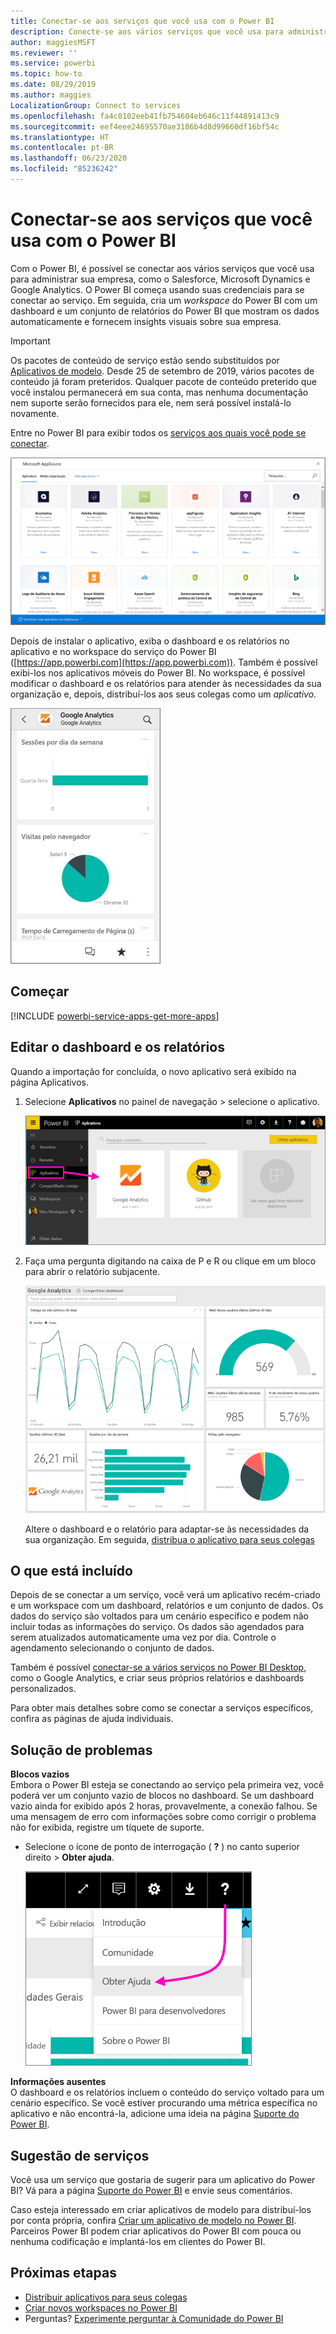 ```yaml
---
title: Conectar-se aos serviços que você usa com o Power BI
description: Conecte-se aos vários serviços que você usa para administrar sua empresa, como o Salesforce, Microsoft Dynamics CRM e Google Analytics.
author: maggiesMSFT
ms.reviewer: ''
ms.service: powerbi
ms.topic: how-to
ms.date: 08/29/2019
ms.author: maggies
LocalizationGroup: Connect to services
ms.openlocfilehash: fa4c8102eeb41fb754604eb646c11f44891413c9
ms.sourcegitcommit: eef4eee24695570ae3186b4d8d99660df16bf54c
ms.translationtype: HT
ms.contentlocale: pt-BR
ms.lasthandoff: 06/23/2020
ms.locfileid: "85236242"
---
```

# <a name="connect-to-the-services-you-use-with-power-bi"></a>Conectar-se aos serviços que você usa com o Power BI
Com o Power BI, é possível se conectar aos vários serviços que você usa para administrar sua empresa, como o Salesforce, Microsoft Dynamics e Google Analytics. O Power BI começa usando suas credenciais para se conectar ao serviço. Em seguida, cria um *workspace* do Power BI com um dashboard e um conjunto de relatórios do Power BI que mostram os dados automaticamente e fornecem insights visuais sobre sua empresa.

>[!IMPORTANT]
>Os pacotes de conteúdo de serviço estão sendo substituídos por [Aplicativos de modelo](https://docs.microsoft.com/power-bi/service-template-apps-overview). Desde 25 de setembro de 2019, vários pacotes de conteúdo já foram preteridos. Qualquer pacote de conteúdo preterido que você instalou permanecerá em sua conta, mas nenhuma documentação nem suporte serão fornecidos para ele, nem será possível instalá-lo novamente.

Entre no Power BI para exibir todos os [serviços aos quais você pode se conectar](https://app.powerbi.com/getdata/services). 

![Aplicativos do AppSource](media/service-connect-to-services/overview.png)

Depois de instalar o aplicativo, exiba o dashboard e os relatórios no aplicativo e no workspace do serviço do Power BI ([https://app.powerbi.com](https://app.powerbi.com)). Também é possível exibi-los nos aplicativos móveis do Power BI. No workspace, é possível modificar o dashboard e os relatórios para atender às necessidades da sua organização e, depois, distribuí-los aos seus colegas como um *aplicativo*. 

![Aplicativo Google Analytics no aplicativo móvel do Power BI](media/service-connect-to-services/power-bi-service-mobile-app-240.png)

## <a name="get-started"></a>Começar
[!INCLUDE [powerbi-service-apps-get-more-apps](../includes/powerbi-service-apps-get-more-apps.md)]

## <a name="edit-the-dashboard-and-reports"></a>Editar o dashboard e os relatórios
Quando a importação for concluída, o novo aplicativo será exibido na página Aplicativos.

1. Selecione **Aplicativos** no painel de navegação > selecione o aplicativo.
   
     ![Página Aplicativos](media/service-connect-to-services/power-bi-service-apps-open-app.png)
2. Faça uma pergunta digitando na caixa de P e R ou clique em um bloco para abrir o relatório subjacente. 
   
    ![Dashboard do Google Analytics](media/service-connect-to-services/googleanalytics2.png)
   
    Altere o dashboard e o relatório para adaptar-se às necessidades da sua organização. Em seguida, [distribua o aplicativo para seus colegas](../collaborate-share/service-create-distribute-apps.md)

## <a name="whats-included"></a>O que está incluído
Depois de se conectar a um serviço, você verá um aplicativo recém-criado e um workspace com um dashboard, relatórios e um conjunto de dados. Os dados do serviço são voltados para um cenário específico e podem não incluir todas as informações do serviço. Os dados são agendados para serem atualizados automaticamente uma vez por dia. Controle o agendamento selecionando o conjunto de dados.

Também é possível [conectar-se a vários serviços no Power BI Desktop](desktop-data-sources.md), como o Google Analytics, e criar seus próprios relatórios e dashboards personalizados.  

Para obter mais detalhes sobre como se conectar a serviços específicos, confira as páginas de ajuda individuais.

## <a name="troubleshooting"></a>Solução de problemas
**Blocos vazios**  
Embora o Power BI esteja se conectando ao serviço pela primeira vez, você poderá ver um conjunto vazio de blocos no dashboard. Se um dashboard vazio ainda for exibido após 2 horas, provavelmente, a conexão falhou. Se uma mensagem de erro com informações sobre como corrigir o problema não for exibida, registre um tíquete de suporte.

* Selecione o ícone de ponto de interrogação ( **?** ) no canto superior direito > **Obter ajuda**.
  
    ![Ícone Obter ajuda](media/service-connect-to-services/power-bi-service-get-help.png)

**Informações ausentes**  
O dashboard e os relatórios incluem o conteúdo do serviço voltado para um cenário específico. Se você estiver procurando uma métrica específica no aplicativo e não encontrá-la, adicione uma ideia na página [Suporte do Power BI](https://support.powerbi.com/forums/265200-power-bi).

## <a name="suggesting-services"></a>Sugestão de serviços
Você usa um serviço que gostaria de sugerir para um aplicativo do Power BI? Vá para a página [Suporte do Power BI](https://support.powerbi.com/forums/265200-power-bi) e envie seus comentários.

Caso esteja interessado em criar aplicativos de modelo para distribuí-los por conta própria, confira [Criar um aplicativo de modelo no Power BI](service-template-apps-create.md). Parceiros Power BI podem criar aplicativos do Power BI com pouca ou nenhuma codificação e implantá-los em clientes do Power BI. 

## <a name="next-steps"></a>Próximas etapas
* [Distribuir aplicativos para seus colegas](../collaborate-share/service-create-distribute-apps.md)
* [Criar novos workspaces no Power BI](../collaborate-share/service-create-the-new-workspaces.md)
* Perguntas? [Experimente perguntar à Comunidade do Power BI](https://community.powerbi.com/)
